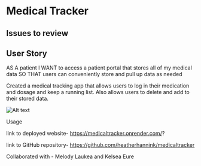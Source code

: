 # Medical Tracker
## Issues to review

## User Story
AS A patient
I WANT to access a patient portal that stores all of my medical data
SO THAT users can conveniently store and pull up data as needed

Created a medical tracking app that allows users to log in their medication and dosage and keep a running list. Also allows users to delete and add to their stored data. 

![Alt text](<assets/Screenshot 2024-01-27 at 6.09.03 PM.png>)

Usage

link to deployed website- https://medicaltracker.onrender.com/?

link to GitHub repository- https://github.com/heatherhannink/medicaltracker

Collaborated with - Melody Laukea and Kelsea Eure